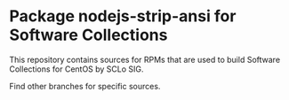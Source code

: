 # Package nodejs-strip-ansi for Software Collections

This repository contains sources for RPMs that are used
to build Software Collections for CentOS by SCLo SIG.

Find other branches for specific sources.
